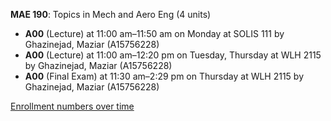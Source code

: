 **MAE 190**: Topics in Mech and Aero Eng (4 units)

- **A00** (Lecture) at 11:00 am–11:50 am on Monday at SOLIS 111 by Ghazinejad, Maziar (A15756228)
- **A00** (Lecture) at 11:00 am–12:20 pm on Tuesday, Thursday at WLH 2115 by Ghazinejad, Maziar (A15756228)
- **A00** (Final Exam) at 11:30 am–2:29 pm on Thursday at WLH 2115 by Ghazinejad, Maziar (A15756228)

[Enrollment numbers over time](./MAE190.tsv)

